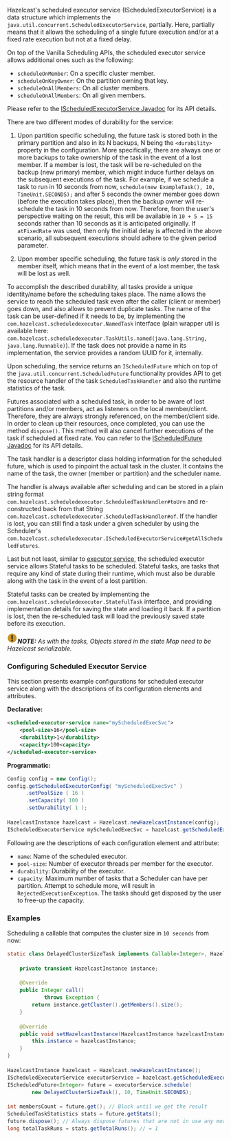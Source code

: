 
Hazelcast's scheduled executor service (IScheduledExecutorService) is a data structure which implements the `java.util.concurrent.ScheduledExecutorService`, partially.
Here, partially means that it allows the scheduling of a single future execution and/or at a fixed rate execution but not at a fixed delay.

On top of the Vanilla Scheduling APIs, the scheduled executor service allows additional ones such as the following:

- `scheduleOnMember`: On a specific cluster member.
- `scheduleOnKeyOwner`: On the partition owning that key.
- `scheduleOnAllMembers`: On all cluster members.
- `scheduleOnAllMembers`: On all given members.

Please refer to the [IScheduledExecutorService Javadoc](http://docs.hazelcast.org/docs/latest/javadoc/com/hazelcast/scheduledexecutor/IScheduledExecutorService.html) for its API details.

There are two different modes of durability for the service:

1. Upon partition specific scheduling, the future task is stored both in the primary partition and also in its N backups, N being the `<durability>` property in the configuration. More specifically, there are always one or more backups to take ownership of the task in the event of a lost member. If a member is lost, the task will be re-scheduled on the backup (new primary) member, which might induce further delays on the subsequent executions of the task.
For example, if we schedule a task to run in 10 seconds from now, `schedule(new ExampleTask(), 10, TimeUnit.SECONDS);` and after 5 seconds the owner member goes down (before the execution takes place), then the backup owner will re-schedule the task in 10 seconds from now. Therefore, from the user's perspective waiting on the result, this will be available in `10 + 5 = 15` seconds rather than 10 seconds as it is anticipated originally. If `atFixedRate` was used, then only the initial delay is affected in the above scenario, all subsequent executions should adhere to the given period parameter.    

2. Upon member specific scheduling, the future task is *only* stored in the member itself, which means that in the event of a lost member, the task will be lost as well.

To accomplish the described durability, all tasks provide a unique identity/name before the scheduling takes place. The name allows the service to reach the scheduled task even after the caller (client or member) goes down, and also allows to prevent duplicate tasks.
The name of the task can be user-defined if it needs to be, by implementing the `com.hazelcast.scheduledexecutor.NamedTask` interface (plain wrapper util is available here: `com.hazelcast.scheduledexecutor.TaskUtils.named(java.lang.String, java.lang.Runnable)`). If the task does not provide a name in its implementation, the service provides a random UUID for it, internally.

Upon scheduling, the service returns an `IScheduledFuture` which on top of the `java.util.concurrent.ScheduledFuture` functionality provides API to get the resource handler of the task `ScheduledTaskHandler` and also the runtime statistics of the task.

Futures associated with a scheduled task, in order to be aware of lost partitions and/or members, act as listeners on the local member/client. Therefore, they are always strongly referenced, on the member/client side. In order to clean up their resources, once completed, you can use the method `dispose()`. This method will also cancel further executions of the task if scheduled at fixed rate. You can refer to the [IScheduledFuture Javadoc](http://docs.hazelcast.org/docs/latest/javadoc/com/hazelcast/scheduledexecutor/IScheduledFuture.html) for its API details.

The task handler is a descriptor class holding information for the scheduled future, which is used to pinpoint the actual task in the cluster. It contains the name of the task, the owner (member or partition) and the scheduler name. 

The handler is always available after scheduling and can be stored in a plain string format `com.hazelcast.scheduledexecutor.ScheduledTaskHandler#toUrn` and re-constructed back from that String `com.hazelcast.scheduledexecutor.ScheduledTaskHandler#of`. If the handler is lost, you can still find a task under a given scheduler by using the Scheduler's `com.hazelcast.scheduledexecutor.IScheduledExecutorService#getAllScheduledFutures`.

Last but not least, similar to [executor service](/00_Executor_Service), the scheduled executor service allows Stateful tasks to be scheduled. Stateful tasks, are tasks that require any kind of state during their runtime, which must also be durable along with the task in the event of a lost partition. 

Stateful tasks can be created by implementing the `com.hazelcast.scheduledexecutor.StatefulTask` interface, and providing implementation details for saving the state and loading it back. If a partition is lost, then the re-scheduled task will load the previously saved state before its execution.

![image](../images/NoteSmall.jpg)***NOTE:*** *As with the tasks, Objects stored in the state Map need to be Hazelcast serializable.*


### Configuring Scheduled Executor Service

This section presents example configurations for scheduled executor service along with the descriptions of its configuration elements and attributes.

**Declarative:**

```xml
<scheduled-executor-service name="myScheduledExecSvc">
	<pool-size>16</pool-size>
	<durability>1</durability>
	<capacity>100<capacity>
</scheduled-executor-service>
```

**Programmatic:**

```java
Config config = new Config();
config.getScheduledExecutorConfig( "myScheduledExecSvc" )
      .setPoolSize ( 16 )
      .setCapacity( 100 )
      .setDurability( 1 );

HazelcastInstance hazelcast = Hazelcast.newHazelcastInstance(config);
IScheduledExecutorService myScheduledExecSvc = hazelcast.getScheduledExecutorService("myScheduledExecSvc");
```

Following are the descriptions of each configuration element and attribute:

* `name`: Name of the scheduled executor.
* `pool-size`: Number of executor threads per member for the executor.
* `durability`: Durability of the executor.
* `capacity`: Maximum number of tasks that a Scheduler can have per partition. Attempt to schedule more, will result in `RejectedExecutionException`. The tasks should get disposed by the user to free-up the capacity.

### Examples

Scheduling a callable that computes the cluster size in `10 seconds` from now:

```java
static class DelayedClusterSizeTask implements Callable<Integer>, HazelcastInstanceAware, Serializable {

    private transient HazelcastInstance instance;

    @Override
    public Integer call()
            throws Exception {
        return instance.getCluster().getMembers().size();
    }

    @Override
    public void setHazelcastInstance(HazelcastInstance hazelcastInstance) {
        this.instance = hazelcastInstance;
    }
}

HazelcastInstance hazelcast = Hazelcast.newHazelcastInstance();
IScheduledExecutorService executorService = hazelcast.getScheduledExecutorService("myScheduler");
IScheduledFuture<Integer> future = executorService.schedule(
        new DelayedClusterSizeTask(), 10, TimeUnit.SECONDS);

int membersCount = future.get(); // Block until we get the result
ScheduledTaskStatistics stats = future.getStats();
future.dispose(); // Always dispose futures that are not in use any more, to release resources
long totalTaskRuns = stats.getTotalRuns(); // = 1
```
